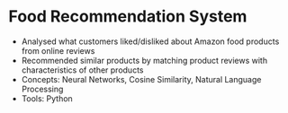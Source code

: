# Food Recommendation System
* Analysed what customers liked/disliked about Amazon food products from online reviews
* Recommended similar products by matching product reviews with characteristics of other products
* Concepts: Neural Networks, Cosine Similarity, Natural Language Processing
* Tools: Python
